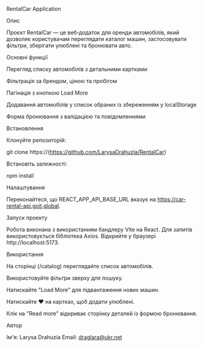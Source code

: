 RentalCar Application

Опис

Проєкт RentalCar — це веб‑додаток для оренди автомобілів, який дозволяє
користувачам переглядати каталог машин, застосовувати фільтри, зберігати
улюблені та бронювати авто.

Основні функції

Перегляд списку автомобілів з детальними картками

Фільтрація за брендом, ціною та пробігом

Пагінація з кнопкою Load More

Додавання автомобілів у список обраних із збереженням у localStorage

Форма бронювання з валідацією та повідомленнями

Встановлення

Клонуйте репозиторій:

git clone https://(https://github.com/LarysaDrahuzia/RentalCar)

Встановіть залежності:

npm install

Налаштування

Переконайтеся, що REACT_APP_API_BASE_URL вказує на
https://car-rental-api.goit.global.

Запуск проекту

Робота виконана з використанням бандлеру Vite на React. Для запитів
використовується бібліотека Axios. Відкрийте у браузері http://localhost:5173.

Використання

На сторінці (/catalog) переглядайте список автомобілів.

Використовуйте фільтри зверху для пошуку.

Натискайте "Load More" для підвантаження нових машин.

Натискайте ❤️ на картках, щоб додати улюблені.

Клік на "Read more" відкриває сторінку деталей із формою бронювання.

Автор

Ім'я: Larysa Drahuzia Email: draglara@ukr.net
